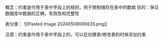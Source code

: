 概念：约束是作用于表中字段上的规则，用于限制储存在表中的数据
目的：保证数据库中数据的正确，有效性和完整性


表分类：
![[Pasted image 20240508090635.png]]


注意：约束是作用于表中字段上的，可以在创建表/修改表的时候添加约束